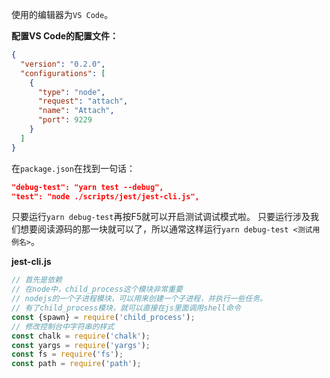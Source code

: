 使用的编辑器为`VS Code`。

**配置VS Code的配置文件：**

```json
{
  "version": "0.2.0",
  "configurations": [
    {
      "type": "node",
      "request": "attach",
      "name": "Attach",
      "port": 9229
    }
  ]
}
```

在`package.json`在找到一句话：

```json
"debug-test": "yarn test --debug",
"test": "node ./scripts/jest/jest-cli.js",
```

只要运行`yarn debug-test`再按F5就可以开启测试调试模式啦。 只要运行涉及我们想要阅读源码的那一块就可以了，所以通常这样运行`yarn debug-test <测试用例名>`。

**jest-cli.js**

```js
// 首先是依赖
// 在node中，child_process这个模块非常重要
// nodejs的一个子进程模块，可以用来创建一个子进程，并执行一些任务。
// 有了child_process模块，就可以直接在js里面调用shell命令
const {spawn} = require('child_process');
// 修改控制台中字符串的样式
const chalk = require('chalk');
const yargs = require('yargs');
const fs = require('fs');
const path = require('path');
```

